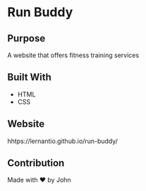 # Run Buddy

## Purpose
A website that offers fitness training services

## Built With
* HTML
* CSS

## Website
hhtps://lernantio.github.io/run-buddy/

## Contribution
Made with ❤ by John 
